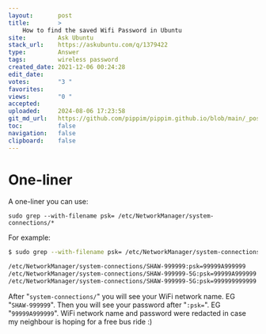 ```yaml
---
layout:       post
title:        >
    How to find the saved Wifi Password in Ubuntu
site:         Ask Ubuntu
stack_url:    https://askubuntu.com/q/1379422
type:         Answer
tags:         wireless password
created_date: 2021-12-06 00:24:28
edit_date:    
votes:        "3 "
favorites:    
views:        "0 "
accepted:     
uploaded:     2024-08-06 17:23:58
git_md_url:   https://github.com/pippim/pippim.github.io/blob/main/_posts/2021/2021-12-06-How-to-find-the-saved-Wifi-Password-in-Ubuntu.md
toc:          false
navigation:   false
clipboard:    false
---
```


# One-liner
A one-liner you can use:

``` 
sudo grep --with-filename psk= /etc/NetworkManager/system-connections/*
```

For example:

``` bash
$ sudo grep --with-filename psk= /etc/NetworkManager/system-connections/*

/etc/NetworkManager/system-connections/SHAW-999999:psk=99999A999999
/etc/NetworkManager/system-connections/SHAW-999999-5G:psk=99999A999999
/etc/NetworkManager/system-connections/SHAW-999999-5G:psk=999999999999
```

After "`system-connections/`" you will see your WiFi network name. EG "`SHAW-999999`". Then you will see your password after "`:psk=`". EG "`99999A999999`". WiFi network name and password were redacted in case my neighbour is hoping for a free bus ride :)
